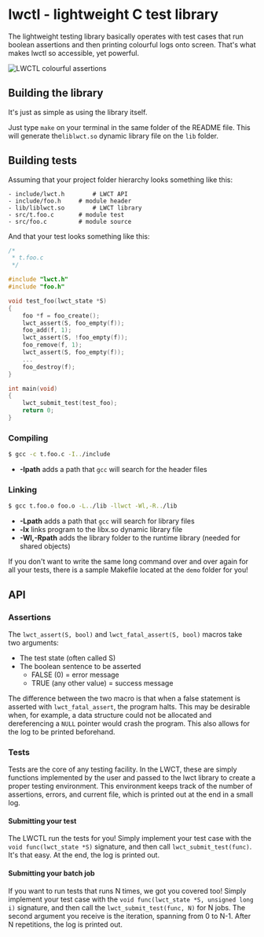 
# lwctl - lightweight C test library

The lightweight testing library basically operates with test cases that run boolean assertions and then printing colourful logs onto screen. That's what makes lwctl so accessible, yet powerful.

![LWCTL colourful assertions](https://imgur.com/aLMQK8C)

## Building the library

It's just as simple as using the library itself.

Just type `make` on your terminal in the same folder of the README file. This will generate the`liblwct.so` dynamic library file on the `lib` folder.

## Building tests

Assuming that your project folder hierarchy looks something like this:

```
- include/lwct.h		# LWCT API
- include/foo.h		# module header
- lib/liblwct.so		# LWCT library
- src/t.foo.c		# module test
- src/foo.c			# module source
```

And that your test looks something like this:

``` c
/*
 * t.foo.c
 */

#include "lwct.h"
#include "foo.h"

void test_foo(lwct_state *S)
{
	foo *f = foo_create();
	lwct_assert(S, foo_empty(f));
	foo_add(f, 1);
	lwct_assert(S, !foo_empty(f));
	foo_remove(f, 1);
	lwct_assert(S, foo_empty(f));
	...
	foo_destroy(f);
}

int main(void)
{
	lwct_submit_test(test_foo);
	return 0;
}
```

### Compiling

``` bash
$ gcc -c t.foo.c -I../include
```

* **-Ipath** adds a path that `gcc` will search for the header files

### Linking

``` bash
$ gcc t.foo.o foo.o -L../lib -llwct -Wl,-R../lib
```

* **-Lpath** adds a path that `gcc` will search for library files
* **-lx** links program to the libx.so dynamic library file
* **-Wl,-Rpath** adds the library folder to the runtime library (needed for shared objects)

If you don't want to write the same long command over and over again for all your tests, there is a sample Makefile located at the `demo` folder for you!

## API

### Assertions

The `lwct_assert(S, bool)` and `lwct_fatal_assert(S, bool)` macros take two arguments:
* The test state (often called S)
* The boolean sentence to be asserted
	* FALSE (0) = error message
	* TRUE (any other value) = success message

The difference between the two macro is that when a false statement is asserted with `lwct_fatal_assert`, the program halts. This may be desirable when, for example, a data structure could not be allocated and dereferencing a `NULL` pointer would crash the program. This also allows for the log to be printed beforehand.

### Tests

Tests are the core of any testing facility. In the LWCT, these are simply functions implemented by the user and passed to the lwct library to create a proper testing environment. This environment keeps track of the number of assertions, errors, and current file, which is printed out at the end in a small log.

#### Submitting your test

The LWCTL run the tests for you! Simply implement your test case with the `void func(lwct_state *S)` signature, and then call `lwct_submit_test(func)`. It's that easy. At the end, the log is printed out.

#### Submitting your batch job

If you want to run tests that runs N times, we got you covered too! Simply implement your test case with the `void func(lwct_state *S, unsigned long i)` signature, and then call the `lwct_submit_test(func, N)` for N jobs. The second argument you receive is the iteration, spanning from 0 to N-1. After N repetitions, the log is printed out.